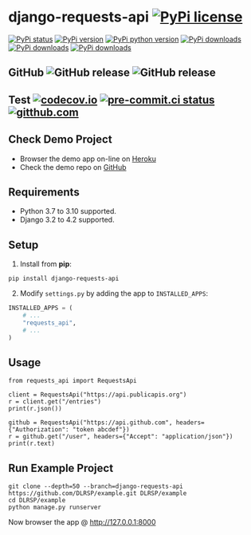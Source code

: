 # django-requests-api [![PyPi license](https://img.shields.io/pypi/l/django-requests-api.svg)](https://pypi.python.org/pypi/django-requests-api)

[![PyPi status](https://img.shields.io/pypi/status/django-requests-api.svg)](https://pypi.python.org/pypi/django-requests-api)
[![PyPi version](https://img.shields.io/pypi/v/django-requests-api.svg)](https://pypi.python.org/pypi/django-requests-api)
[![PyPi python version](https://img.shields.io/pypi/pyversions/django-requests-api.svg)](https://pypi.python.org/pypi/django-requests-api)
[![PyPi downloads](https://img.shields.io/pypi/dm/django-requests-api.svg)](https://pypi.python.org/pypi/django-requests-api)
[![PyPi downloads](https://img.shields.io/pypi/dw/django-requests-api.svg)](https://pypi.python.org/pypi/django-requests-api)
[![PyPi downloads](https://img.shields.io/pypi/dd/django-requests-api.svg)](https://pypi.python.org/pypi/django-requests-api)

## GitHub ![GitHub release](https://img.shields.io/github/tag/DLRSP/django-requests-api.svg) ![GitHub release](https://img.shields.io/github/release/DLRSP/django-requests-api.svg)

## Test [![codecov.io](https://codecov.io/github/DLRSP/django-requests-api/coverage.svg?branch=master)](https://codecov.io/github/DLRSP/django-requests-api?branch=master) [![pre-commit.ci status](https://results.pre-commit.ci/badge/github/DLRSP/django-requests-api/master.svg)](https://results.pre-commit.ci/latest/github/DLRSP/django-requests-api/master) [![gitthub.com](https://github.com/DLRSP/django-requests-api/actions/workflows/ci.yml/badge.svg)](https://github.com/DLRSP/django-requests-api/actions/workflows/ci.yml)

## Check Demo Project
* Browser the demo app on-line on [Heroku](https://django-requests-api.herokuapp.com/)
* Check the demo repo on [GitHub](https://github.com/DLRSP/example/tree/django-requests-api)

## Requirements
-   Python 3.7 to 3.10 supported.
-   Django 3.2 to 4.2 supported.

## Setup
1. Install from **pip**:
```shell
pip install django-requests-api
```

2. Modify `settings.py` by adding the app to `INSTALLED_APPS`:
```python
INSTALLED_APPS = (
    # ...
    "requests_api",
    # ...
)
```

## Usage

```shell
from requests_api import RequestsApi

client = RequestsApi("https://api.publicapis.org")
r = client.get("/entries")
print(r.json())

github = RequestsApi("https://api.github.com", headers={"Authorization": "token abcdef"})
r = github.get("/user", headers={"Accept": "application/json"})
print(r.text)
```

## Run Example Project

```shell
git clone --depth=50 --branch=django-requests-api https://github.com/DLRSP/example.git DLRSP/example
cd DLRSP/example
python manage.py runserver
```

Now browser the app @ http://127.0.0.1:8000
